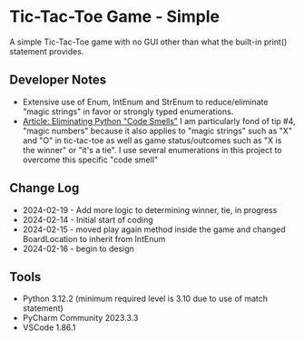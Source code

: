 # Tic-Tac-Toe Game - Simple
A simple Tic-Tac-Toe game with no GUI other than what the built-in print() statement provides.

## Developer Notes
* Extensive use of Enum, IntEnum and StrEnum to reduce/eliminate "magic strings" in favor or strongly typed enumerations. 
* [Article: Eliminating Python "Code Smells"](https://www.arjancodes.com/blog/best-practices-for-eliminating-python-code-smells)
  I am particularly fond of tip #4, "magic numbers" because it also applies to "magic strings" 
  such as "X" and "O" in tic-tac-toe as well as game status/outcomes such as
  "X is the winner" or "it's a tie".
  I use several enumerations in this project to overcome this specific "code smell"
## Change Log
* 2024-02-19 - Add more logic to determining winner, tie, in progress
* 2024-02-14 - Initial start of coding
* 2024-02-15 - moved play again method inside the game and changed BoardLocation to inherit from IntEnum
* 2024-02-16 - begin to design
## Tools
* Python 3.12.2 (minimum required level is 3.10 due to use of match statement)
* PyCharm Community 2023.3.3
* VSCode 1.86.1
